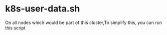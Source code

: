 # k8s-user-data.sh
On all nodes which would be part of this cluster,To simplify this, you can run this script 
